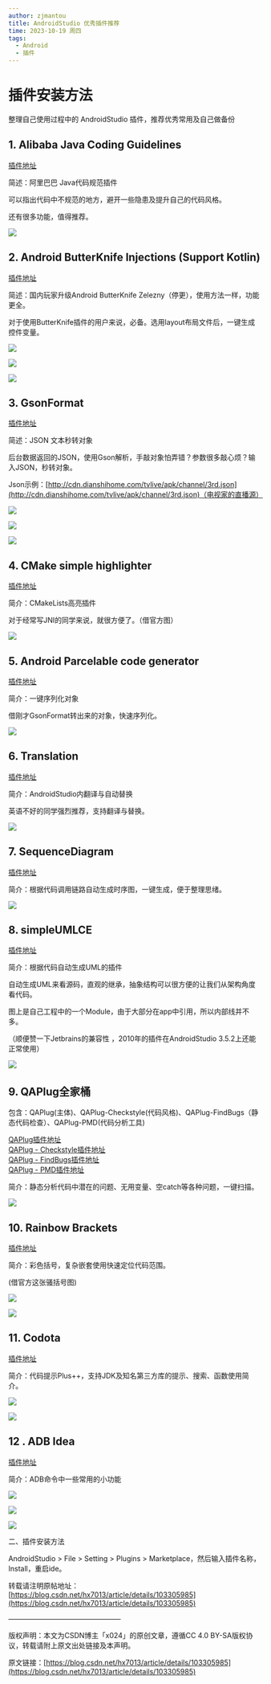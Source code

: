 ```yaml
---
author: zjmantou
title: AndroidStudio 优秀插件推荐
time: 2023-10-19 周四
tags:
  - Android
  - 插件
---
```

# 插件安装方法

整理自己使用过程中的 AndroidStudio 插件，推荐优秀常用及自己做备份

## 1. Alibaba Java Coding Guidelines

[插件地址](https://plugins.jetbrains.com/plugin/10046-alibaba-java-coding-guidelines/)

简述：阿里巴巴 Java代码规范插件

可以指出代码中不规范的地方，避开一些隐患及提升自己的代码风格。

还有很多功能，值得推荐。

![](https://cdn.nlark.com/yuque/0/2023/png/26044650/1681294224077-0f1b4559-0485-483f-a13e-60ddd7f3b4ef.png)

## 2. Android ButterKnife Injections (Support Kotlin)

[插件地址](https://plugins.jetbrains.com/plugin/12012-android-butterknife-injections-support-kotlin-/)

简述：国内玩家升级Android ButterKnife Zelezny（停更），使用方法一样，功能更全。

对于使用ButterKnife插件的用户来说，必备。选用layout布局文件后，一键生成控件变量。

![](https://cdn.nlark.com/yuque/0/2023/png/26044650/1681294264916-bc748a48-cf4a-4464-9bc6-ab3a9f59970f.png)

![](https://cdn.nlark.com/yuque/0/2023/png/26044650/1681294271293-84abbd91-58f7-4b6d-bae7-e841555eb109.png)

![](https://cdn.nlark.com/yuque/0/2023/png/26044650/1681294276152-3cfd5b6f-3d0e-4586-8e6f-93374ab1ec4e.png)

## 3. GsonFormat

[插件地址](https://plugins.jetbrains.com/plugin/7654-gsonformat/)

简述：JSON 文本秒转对象

后台数据返回的JSON，使用Gson解析，手敲对象怕弄错？参数很多敲心烦？输入JSON，秒转对象。

Json示例：[http://cdn.dianshihome.com/tvlive/apk/channel/3rd.json](http://cdn.dianshihome.com/tvlive/apk/channel/3rd.json)（电视家的直播源）

![](https://cdn.nlark.com/yuque/0/2023/png/26044650/1681294303195-01a54625-6130-41bf-b01b-f793d3ae1e94.png)

![](https://cdn.nlark.com/yuque/0/2023/png/26044650/1681294307580-013c7c82-8f1f-486d-b9c5-17d87f90734b.png)

![](https://cdn.nlark.com/yuque/0/2023/png/26044650/1681294311560-910e3e44-a1f7-466c-83bc-25dc7b5fe2ae.png)

## 4. CMake simple highlighter

[插件地址](https://plugins.jetbrains.com/plugin/10089-cmake-simple-highlighter/)

简介：CMakeLists高亮插件

对于经常写JNI的同学来说，就很方便了。（借官方图）

![](https://cdn.nlark.com/yuque/0/2023/png/26044650/1681294353632-f7835cfb-26bb-4fdd-ad87-c4ba3dfbc20d.png)

## 5. Android Parcelable code generator

[插件地址](https://plugins.jetbrains.com/plugin/7332-android-parcelable-code-generator/)

简介：一键序列化对象

借刚才GsonFormat转出来的对象，快速序列化。

![](https://cdn.nlark.com/yuque/0/2023/png/26044650/1681294371111-c135189f-e01a-4543-adab-540727b7f35a.png)

## 6. Translation

[插件地址](https://plugins.jetbrains.com/plugin/8579-translation/)

简介：AndroidStudio内翻译与自动替换

英语不好的同学强烈推荐，支持翻译与替换。

![](https://cdn.nlark.com/yuque/0/2023/png/26044650/1681294391966-2ae9e036-8692-442d-92e2-e39db703960e.png)

## 7. SequenceDiagram

[插件地址](https://plugins.jetbrains.com/plugin/index?xmlId=SequenceDiagram)

简介：根据代码调用链路自动生成时序图，一键生成，便于整理思绪。

![](https://cdn.nlark.com/yuque/0/2023/png/26044650/1681294463131-f1e6365a-46d1-4b81-b4c4-592854e79eab.png)

## 8. simpleUMLCE

[插件地址](https://plugins.jetbrains.com/plugin/4946-simpleumlce/)

简介：根据代码自动生成UML的插件

自动生成UML来看源码，直观的继承，抽象结构可以很方便的让我们从架构角度看代码。

图上是自己工程中的一个Module，由于大部分在app中引用，所以内部线并不多。

（顺便赞一下Jetbrains的兼容性 ，2010年的插件在AndroidStudio 3.5.2上还能正常使用）

![](https://cdn.nlark.com/yuque/0/2023/png/26044650/1681294494046-d2b6b7a5-8274-4a73-883d-f96bf84305cd.png)

## 9. QAPlug全家桶

包含：QAPlug(主体)、QAPlug-Checkstyle(代码风格)、QAPlug-FindBugs（静态代码检查）、QAPlug-PMD(代码分析工具)

[QAPlug插件地址](https://plugins.jetbrains.com/plugin/4594-qaplug/)  
[QAPlug - Checkstyle插件地址](https://plugins.jetbrains.com/plugin/4595-qaplug--checkstyle/)  
[QAPlug - FindBugs插件地址](https://plugins.jetbrains.com/plugin/4597-qaplug--findbugs/)  
[QAPlug - PMD插件地址](https://plugins.jetbrains.com/plugin/4596-qaplug--pmd/)

简介：静态分析代码中潜在的问题、无用变量、空catch等各种问题，一键扫描。

![](https://cdn.nlark.com/yuque/0/2023/png/26044650/1681294519424-a2db7eea-84c2-4792-916b-09e136b58f02.png)

## 10. Rainbow Brackets

[插件地址](https://plugins.jetbrains.com/plugin/10080-rainbow-brackets/)

简介：彩色括号，复杂嵌套使用快速定位代码范围。

(借官方这张骚括号图)

![](https://cdn.nlark.com/yuque/0/2023/png/26044650/1681294534966-5cd839d3-af39-45e6-839b-0e3edb029b99.png)

![](https://cdn.nlark.com/yuque/0/2023/png/26044650/1681294539976-5a1b1a94-1aac-47e5-9627-b82388b405ae.png)

## 11. Codota

[插件地址](https://plugins.jetbrains.com/plugin/7638-codota/)

简介：代码提示Plus++，支持JDK及知名第三方库的提示、搜索、函数使用简介。

![](https://cdn.nlark.com/yuque/0/2023/png/26044650/1681294554835-4d2c5d6d-fe94-418e-82fd-7c67ad01a03c.png)

![](https://cdn.nlark.com/yuque/0/2023/png/26044650/1681294560217-2f41f4d8-378f-4382-a70a-122fd8241f59.png)

## 12 . ADB Idea

[插件地址](https://plugins.jetbrains.com/plugin/7380-adb-idea/)

简介：ADB命令中一些常用的小功能

![](https://cdn.nlark.com/yuque/0/2023/png/26044650/1681294575266-2e57826f-ace5-4ca1-bf4e-53abe81c2194.png)

![](https://cdn.nlark.com/yuque/0/2023/png/26044650/1681294584400-869372cc-1293-40d7-82e3-f036628328cd.png)

![](https://cdn.nlark.com/yuque/0/2023/png/26044650/1681294590382-bb0e4040-9766-417b-a46f-3c859afbd510.png)

二、插件安装方法

AndroidStudio > File > Setting > Plugins > Marketplace，然后输入插件名称，Install，重启ide。

转载请注明原帖地址：[https://blog.csdn.net/hx7013/article/details/103305985](https://blog.csdn.net/hx7013/article/details/103305985)

————————————————

版权声明：本文为CSDN博主「x024」的原创文章，遵循CC 4.0 BY-SA版权协议，转载请附上原文出处链接及本声明。

原文链接：[https://blog.csdn.net/hx7013/article/details/103305985](https://blog.csdn.net/hx7013/article/details/103305985)